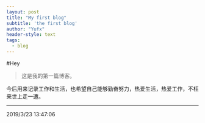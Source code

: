 ```yaml
---
layout: post
title: "My first blog"
subtitle: 'the first blog'
author: "Yufx"
header-style: text
tags:
  - blog
---
```


#Hey
> 这是我的第一篇博客。

今后用来记录工作和生活，也希望自己能够勤奋努力，热爱生活，热爱工作，不枉来世上走一遭。


----------
2019/3/23 13:47:06 